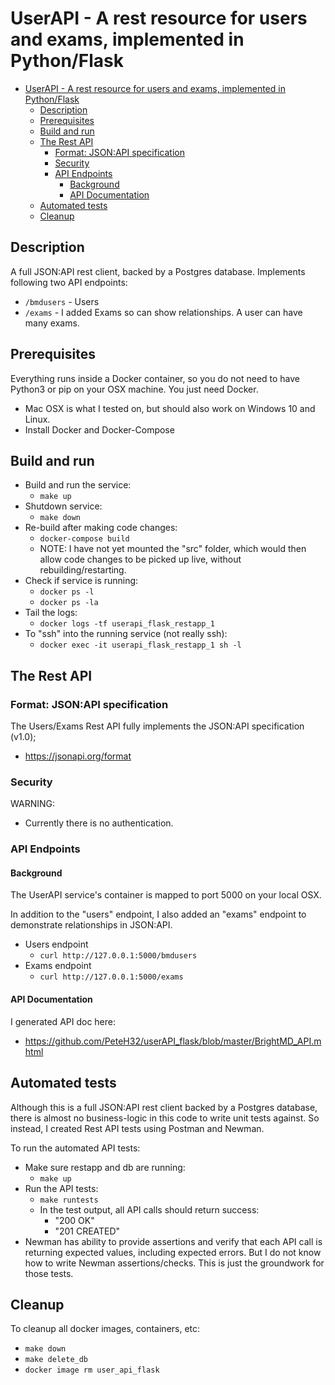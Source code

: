 # UserAPI - A rest resource for users and exams, implemented in Python/Flask

- [UserAPI - A rest resource for users and exams, implemented in Python/Flask](#userapi---a-rest-resource-for-users-and-exams--implemented-in-python-flask)
  * [Description](#description)
  * [Prerequisites](#prerequisites)
  * [Build and run](#build-and-run)
  * [The Rest API](#the-rest-api)
    + [Format: JSON:API specification](#format--json-api-specification)
    + [Security](#security)
    + [API Endpoints](#api-endpoints)
      - [Background](#background)
      - [API Documentation](#api-documentation)
  * [Automated tests](#automated-tests)
  * [Cleanup](#cleanup)

## Description

A full JSON:API rest client, backed by a Postgres database. Implements following two API endpoints:

- `/bmdusers` - Users
- `/exams` - I added Exams so can show relationships. A user can have many exams.

## Prerequisites

Everything runs inside a Docker container, so you do not need to have Python3 
or pip on your OSX machine. You just need Docker.

- Mac OSX is what I tested on, but should also work on Windows 10 and Linux.
- Install Docker and Docker-Compose

## Build and run

- Build and run the service:
  - `make up`
- Shutdown service:
  - `make down`
- Re-build after making code changes:
  - `docker-compose build`
  - NOTE: I have not yet mounted the "src" folder, which would then allow code changes to be picked up live, without rebuilding/restarting.
- Check if service is running:
  - `docker ps -l`
  - `docker ps -la`
- Tail the logs:
  - `docker logs -tf userapi_flask_restapp_1`
- To "ssh" into the running service (not really ssh):
  - `docker exec -it userapi_flask_restapp_1 sh -l`

## The Rest API

### Format: JSON:API specification

The Users/Exams Rest API fully implements the JSON:API specification (v1.0);

- https://jsonapi.org/format

### Security

WARNING:

- Currently there is no authentication.

### API Endpoints

#### Background

The UserAPI service's container is mapped to port 5000 on your local OSX.

In addition to the "users" endpoint, I also added an "exams" endpoint to demonstrate relationships in JSON:API.

- Users endpoint
  - `curl http://127.0.0.1:5000/bmdusers`
- Exams endpoint
  - `curl http://127.0.0.1:5000/exams`

#### API Documentation

I generated API doc here:

- https://github.com/PeteH32/userAPI_flask/blob/master/BrightMD_API.mhtml

## Automated tests

Although this is a full JSON:API rest client backed by a Postgres database, there is almost no business-logic in this 
code to write unit tests against. So instead, I created Rest API tests using Postman and Newman.

To run the automated API tests:

- Make sure restapp and db are running:
  - `make up`
- Run the API tests:
  - `make runtests`
  - In the test output, all API calls should return success:
    - "200 OK"
    - "201 CREATED"
- Newman has ability to provide assertions and verify that each API call is returning expected values, including 
expected errors. But I do not know how to write Newman assertions/checks. This is just the groundwork for those tests.

## Cleanup

To cleanup all docker images, containers, etc:

- `make down`
- `make delete_db`
- `docker image rm user_api_flask`

